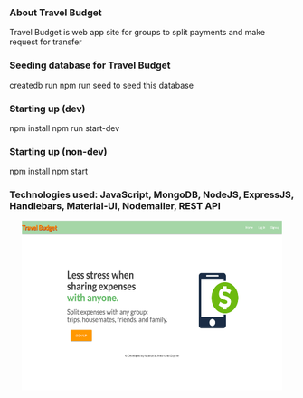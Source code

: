 ### About Travel Budget
Travel Budget is web app site for groups to split payments and make request for transfer

### Seeding database for Travel Budget
createdb 
run npm run seed to seed this database

### Starting up (dev)
npm install
npm run start-dev

### Starting up (non-dev)
npm install
npm start

### Technologies used: JavaScript, MongoDB, NodeJS, ExpressJS, Handlebars, Material-UI, Nodemailer, REST API
<p align="center">
  <img width="460" height="300" src="https://github.com/anastasiiasok/travelBudget/blob/main/public/ourapp.png">
</p>
